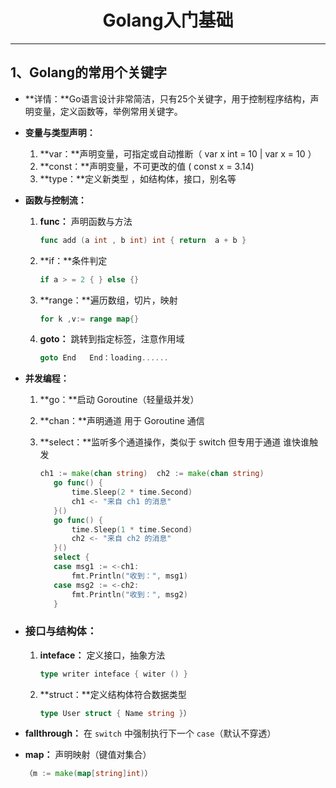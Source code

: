 

<h1 style="text-align: center;font-weight: bold; font-size: 2em;">Golang入门基础</h1>

------

## 1、Golang的常用个关键字	

- **详情：**Go语言设计非常简洁，只有25个关键字，用于控制程序结构，声明变量，定义函数等，举例常用关键字。

- **变量与类型声明：**

  1. **var：**声明变量，可指定或自动推断（ var x int = 10  |  var x = 10 ）
  2. **const：**声明变量，不可更改的值  ( const x = 3.14) 
  3. **type：**定义新类型 ，如结构体，接口，别名等

- **函数与控制流：**

  1. **func：** 声明函数与方法

     ```go
     func add (a int , b int) int { return  a + b }
     ```

  2. **if：**条件判定

     ```go
     if a > = 2 { } else {}
     ```

  3. **range：**遍历数组，切片，映射

     ```go
     for k ,v:= range map{}
     ```

  4. **goto：** 跳转到指定标签，注意作用域

     ```go
     goto End   End：loading......
     ```

- **并发编程：**

  1. **go：**启动 Goroutine（轻量级并发）

  2. **chan：**声明通道 用于 Goroutine 通信

  3. **select：**监听多个通道操作，类似于 switch 但专用于通道 谁快谁触发

     ```go
     ch1 := make(chan string)  ch2 := make(chan string)
     	go func() {
     		time.Sleep(2 * time.Second)
     		ch1 <- "来自 ch1 的消息"
     	}()
     	go func() {
     		time.Sleep(1 * time.Second)
     		ch2 <- "来自 ch2 的消息"
     	}()
     	select {
     	case msg1 := <-ch1:
     		fmt.Println("收到：", msg1)
     	case msg2 := <-ch2:
     		fmt.Println("收到：", msg2)
     	}
     ```

- ###  **接口与结构体：**

  1. **inteface：**	定义接口，抽象方法

     ```go
     type writer inteface { witer () }
     ```

  2. **struct：**定义结构体符合数据类型

     ```go
     type User struct { Name string }）
     ```

- **fallthrough：** 在 `switch` 中强制执行下一个 `case`（默认不穿透）

- **map：** 声明映射（键值对集合）

  ```go
  （m := make(map[string]int)）
  ```

